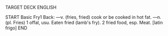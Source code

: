 TARGET DECK
ENGLISH

START
Basic
Fry1
Back: —v. (fries, fried) cook or be cooked in hot fat. —n. (pl. Fries) 1 offal, usu. Eaten fried (lamb's fry). 2 fried food, esp. Meat. [latin frigo]
END
